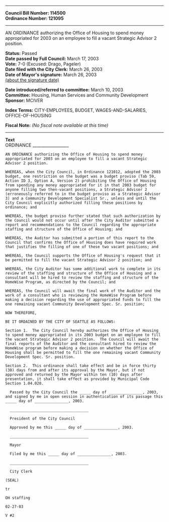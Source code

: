 * * * * *  
  
**Council Bill Number: [](#h0)[](#h2)114500**   
**Ordinance Number: 121095**  
  
* * * * *  
  
AN ORDINANCE authorizing the Office of Housing to spend money appropriated for 2003 on an employee to fill a vacant Strategic Advisor 2 position.  
  
**Status:** Passed   
**Date passed by Full Council:** March 17, 2003   
**Vote:** 7-0 (Excused: Drago, Pageler)   
**Date filed with the City Clerk:** March 26, 2003   
**Date of Mayor's signature:** March 26, 2003   
[(about the signature date)](/~public/approvaldate.htm)   
  
  
**Date introduced/referred to committee:** March 10, 2003   
**Committee:** Housing, Human Services and Community Development   
**Sponsor:** MCIVER   
  
**Index Terms:** CITY-EMPLOYEES, BUDGET, WAGES-AND-SALARIES, OFFICE-OF-HOUSING  
  
**Fiscal Note:** *(No fiscal note available at this time)*  
  
* * * * *  
  
**Text**  
    ORDINANCE __________________  
  
    AN ORDINANCE authorizing the Office of Housing to spend money  
    appropriated for 2003 on an employee to fill a vacant Strategic  
    Advisor 2 position.  
  
    WHEREAS, when the City Council, in Ordinance 121012, adopted the 2003  
    budget, one restriction on the budget was a budget proviso (Tab 59,  
    Action ID 3, Option A, Version 2) prohibiting the Office of Housing  
    from spending any money appropriated for it in that 2003 budget for  
    anyone filling two then-vacant positions, a Strategic Advisor 2  
    (erroneously referred to in the budget proviso as a Strategic Advisor  
    3) and a Community Development Specialist Sr., unless and until the  
    City Council explicitly authorized filling these positions by  
    ordinance; and  
  
    WHEREAS, the budget proviso further stated that such authorization by  
    the Council would not occur until after the City Auditor submitted a  
    report and recommendations to the Council regarding the appropriate  
    staffing and structure of the Office of Housing; and  
  
    WHEREAS, the Auditor has submitted a portion of this report to the  
    Council that confirms the Office of Housing does have required work  
    that justifies the filling of one of these two vacant positions; and  
  
    WHEREAS, the Council supports the Office of Housing's request that it  
    be permitted to fill the vacant Strategic Advisor 2 position; and  
  
    WHEREAS, the City Auditor has some additional work to complete in its  
    review of the staffing and structure of the Office of Housing and a  
    consultant will be hired to review the staffing and structure of the  
    HomeWise Program, as directed by the Council; and  
  
    WHEREAS, the Council will await the final work of the Auditor and the  
    work of a consultant who is reviewing the HomeWise Program before  
    making a decision regarding the use of appropriated funds to fill the  
    one remaining vacant Community Development Spec. Sr. position;  
  
    NOW THEREFORE,  
  
    BE IT ORDAINED BY THE CITY OF SEATTLE AS FOLLOWS:  
  
    Section 1.  The City Council hereby authorizes the Office of Housing  
    to spend money appropriated in its 2003 budget on an employee to fill  
    the vacant Strategic Advisor 2 position.  The Council will await the  
    final reports of the Auditor and the consultant hired to review the  
    HomeWise program before making a decision on whether the Office of  
    Housing shall be permitted to fill the one remaining vacant Community  
    Development Spec. Sr. position.  
  
    Section 2.  This ordinance shall take effect and be in force thirty  
    (30) days from and after its approval by the Mayor, but if not  
    approved and returned by the Mayor within ten (10) days after  
    presentation, it shall take effect as provided by Municipal Code  
    Section 1.04.020.  
  
      Passed by the City Council the _____ day of _______________, 2003,  
    and signed by me in open session in authentication of its passage this  
    _____ day of _______________, 2003.  
  
      ___________________________________  
  
      President of the City Council  
  
      Approved by me this _____ day of _______________, 2003.  
  
      ___________________________________  
  
      Mayor  
  
      Filed by me this _____ day of _______________, 2003.  
  
      ___________________________________  
  
      City Clerk  
  
    (SEAL)  
  
    tr  
  
    OH staffing  
  
    02-27-03  
  
    V #2  
